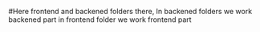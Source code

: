  #Here frontend and backened folders there, In backened folders we work backened part in frontend folder we work frontend part
